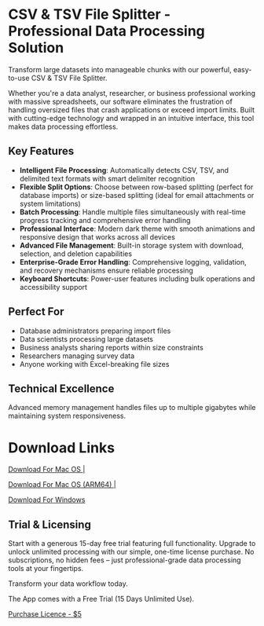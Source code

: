 # CSV & TSV File Splitter - Professional Data Processing Solution

Transform large datasets into manageable chunks with our powerful, easy-to-use CSV & TSV File Splitter.

Whether you're a data analyst, researcher, or business professional working with massive spreadsheets, our software eliminates the frustration of handling oversized files that crash applications or exceed import limits. Built with cutting-edge technology and wrapped in an intuitive interface, this tool makes data processing effortless.

## Key Features

- **Intelligent File Processing**: Automatically detects CSV, TSV, and delimited text formats with smart delimiter recognition
- **Flexible Split Options**: Choose between row-based splitting (perfect for database imports) or size-based splitting (ideal for email attachments or system limitations)
- **Batch Processing**: Handle multiple files simultaneously with real-time progress tracking and comprehensive error handling
- **Professional Interface**: Modern dark theme with smooth animations and responsive design that works across all devices
- **Advanced File Management**: Built-in storage system with download, selection, and deletion capabilities
- **Enterprise-Grade Error Handling**: Comprehensive logging, validation, and recovery mechanisms ensure reliable processing
- **Keyboard Shortcuts**: Power-user features including bulk operations and accessibility support

## Perfect For

- Database administrators preparing import files
- Data scientists processing large datasets
- Business analysts sharing reports within size constraints
- Researchers managing survey data
- Anyone working with Excel-breaking file sizes

## Technical Excellence

Advanced memory management handles files up to multiple gigabytes while maintaining system responsiveness.


# Download Links

[Download For Mac OS | ](https://github.com/islandprosoftware/csv-tsv-splitter/raw/refs/heads/main/CSV%20TSV%20Splitter_0.1.0_x64.dmg)

[Download For Mac OS (ARM64) | ](https://github.com/islandprosoftware/csv-tsv-splitter/raw/refs/heads/main/CSV%20TSV%20Splitter_0.1.0_aarch64.dmg)

[Download For Windows](https://github.com/islandprosoftware/csv-tsv-splitter/raw/refs/heads/main/csv-tsv-splitter.exe)




## Trial & Licensing

Start with a generous 15-day free trial featuring full functionality. Upgrade to unlock unlimited processing with our simple, one-time license purchase. No subscriptions, no hidden fees – just professional-grade data processing tools at your fingertips.

Transform your data workflow today.

The App comes with a Free Trial (15 Days Unlimited Use).

[Purchase Licence - $5 ](https://islandprosoftware.gumroad.com/l/CSVTSVSplitter)
